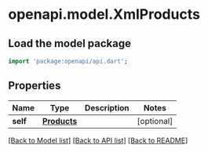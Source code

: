# openapi.model.XmlProducts

## Load the model package
```dart
import 'package:openapi/api.dart';
```

## Properties
Name | Type | Description | Notes
------------ | ------------- | ------------- | -------------
**self** | [**Products**](Products.md) |  | [optional] 

[[Back to Model list]](../README.md#documentation-for-models) [[Back to API list]](../README.md#documentation-for-api-endpoints) [[Back to README]](../README.md)


